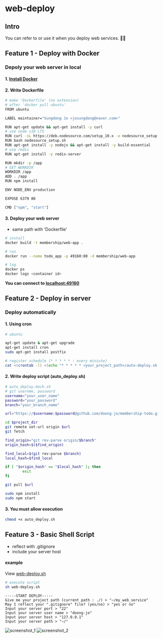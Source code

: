 # web-deploy

## Intro
You can refer to or use it when you deploy web services. 🙆‍♂️

## Feature 1 - Deploy with Docker
### Depoly your web server in local

#### 1. [Install Docker](https://docs.docker.com/install/)

#### 2. Write Dockerfile

```bash
# make 'Dockerfile' (no extension)
# after 'docker pull ubuntu'
FROM ubuntu

LABEL maintainer="Sungdong Jo <josungdong@naver.com>"

RUN apt-get update && apt-get install -y curl
# use node v10 LTS
RUN curl -sL https://deb.nodesource.com/setup_10.x -o nodesource_setup.sh
RUN bash nodesource_setup.sh
RUN apt-get install -y nodejs && apt-get install -y build-essential
# use redis
RUN apt-get install -y redis-server

RUN mkdir -p /app
# SET WORKDIR
WORKDIR /app
ADD . /app
RUN npm install

ENV NODE_ENV production

EXPOSE 6379 80

CMD ["npm", "start"]
```

#### 3. Deploy your web server
-  same path with 'Dockerfile'
```bash
# install
docker build -t membership/web-app .

# run
docker run --name todo_app -p 49160:80 -d membership/web-app

# log
docker ps
docker logs <container id>
```

**You can connect to [localhost:49160](localhost:49160)**

## Feature 2 - Deploy in server

### Deploy automatically

#### 1. Using cron
```bash
# ubuntu

apt-get update & apt-get upgrade
apt-get install cron
sudo apt-get install postfix

# register schedule (* * * * * : every miniute)
cat <(crontab -l) <(echo "* * * * * <your_project_path>/auto-deploy.sh > <log_path>/cron.log") | crontab -
```

#### 2. Write deploy script (auto_deploy.sh)
```bash
# auto_deploy.mock.sh
# git usernme, password
username="your_user_name"
password="your_password"
branch="your_branch_name"

url="https://$username:$password@github.com/doong-jo/membership-todo.git"

cd $project_dir
git remote set-url origin $url
git fetch

find_origin="git rev-parse origin/$branch"
origin_hash=$($find_origin)

find_local=$(git rev-parse $branch)
local_hash=$find_local

if [ "$origin_hash" == "$local_hash" ]; then
        exit
fi

git pull $url

sudo npm install
sudo npm start
```

#### 3. You must allow execution
```bash
chmod +x auto_deploy.sh
```

## Feature 3 - Basic Shell Script

- reflect with .gitignore
- include your server host

#### example
View [web-deploy.sh](https://github.com/doong-jo/web-deploy/blob/master/use-shell/web-deploy.sh)

```bash
# execute script
sh web-deploy.sh
```

```
-----START DEPLOY-----
Give me your project path (current path : ./) > "~/my_web_service"
May I reflect your ".gitignore" file? (yes/no) > "yes or no"
Input your server port > "22"
Input your server user name > "doong-jo"
Input your server host > "127.0.0.1"
Input your server path > "~/"
```

![screenshot_1](https://github.com/doong-jo/web-deploy/blob/master/use-shell/screenshot_1.png?raw=true)
![screenshot_2](https://github.com/doong-jo/web-deploy/blob/master/use-shell/screenshot_2.png?raw=true)
